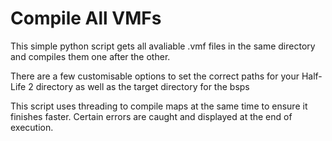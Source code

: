 # Compile All VMFs
This simple python script gets all avaliable .vmf files in the same directory and compiles them one after the other.

There are a few customisable options to set the correct paths for your Half-Life 2 directory as well as the target directory for the bsps

This script uses threading to compile maps at the same time to ensure it finishes faster. Certain errors are caught and displayed at the end of execution.
